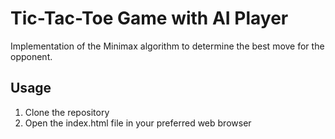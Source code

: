 # Tic-Tac-Toe Game with AI Player  

Implementation of the Minimax algorithm to determine the best move for the opponent.  

## Usage  
1. Clone the repository
2. Open the index.html file in your preferred web browser
